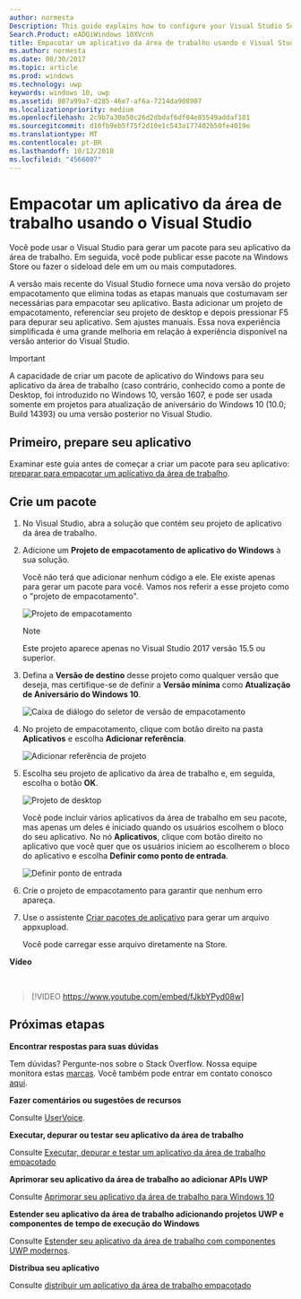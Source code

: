```yaml
---
author: normesta
Description: This guide explains how to configure your Visual Studio Solution to edit, debug, and package desktop application.
Search.Product: eADQiWindows 10XVcnh
title: Empacotar um aplicativo da área de trabalho usando o Visual Studio
ms.author: normesta
ms.date: 08/30/2017
ms.topic: article
ms.prod: windows
ms.technology: uwp
keywords: windows 10, uwp
ms.assetid: 807a99a7-d285-46e7-af6a-7214da908907
ms.localizationpriority: medium
ms.openlocfilehash: 2c9b7a30a50c26d2dbdaf6df04e85549addaf181
ms.sourcegitcommit: d10fb9eb5f75f2d10e1c543a177402b50fe4019e
ms.translationtype: MT
ms.contentlocale: pt-BR
ms.lasthandoff: 10/12/2018
ms.locfileid: "4566007"
---
```

# <a name="package-a-desktop-application-by-using-visual-studio"></a>Empacotar um aplicativo da área de trabalho usando o Visual Studio

Você pode usar o Visual Studio para gerar um pacote para seu aplicativo da área de trabalho. Em seguida, você pode publicar esse pacote na Windows Store ou fazer o sideload dele em um ou mais computadores.

A versão mais recente do Visual Studio fornece uma nova versão do projeto empacotamento que elimina todas as etapas manuais que costumavam ser necessárias para empacotar seu aplicativo. Basta adicionar um projeto de empacotamento, referenciar seu projeto de desktop e depois pressionar F5 para depurar seu aplicativo. Sem ajustes manuais. Essa nova experiência simplificada é uma grande melhoria em relação à experiência disponível na versão anterior do Visual Studio.

>[!IMPORTANT]
>A capacidade de criar um pacote de aplicativo do Windows para seu aplicativo da área de trabalho (caso contrário, conhecido como a ponte de Desktop, foi introduzido no Windows 10, versão 1607, e pode ser usada somente em projetos para atualização de aniversário do Windows 10 (10.0; Build 14393) ou uma versão posterior no Visual Studio.

## <a name="first-prepare-your-application"></a>Primeiro, prepare seu aplicativo

Examinar este guia antes de começar a criar um pacote para seu aplicativo: [preparar para empacotar um aplicativo da área de trabalho](desktop-to-uwp-prepare.md).

<a id="new-packaging-project"/>

## <a name="create-a-package"></a>Crie um pacote

1. No Visual Studio, abra a solução que contém seu projeto de aplicativo da área de trabalho.

2. Adicione um **Projeto de empacotamento de aplicativo do Windows** à sua solução.

   Você não terá que adicionar nenhum código a ele. Ele existe apenas para gerar um pacote para você. Vamos nos referir a esse projeto como o "projeto de empacotamento".

   ![Projeto de empacotamento](images/desktop-to-uwp/packaging-project.png)

   >[!NOTE]
   >Este projeto aparece apenas no Visual Studio 2017 versão 15.5 ou superior.

3. Defina a **Versão de destino** desse projeto como qualquer versão que deseja, mas certifique-se de definir a **Versão mínima** como **Atualização de Aniversário do Windows 10**.

   ![Caixa de diálogo do seletor de versão de empacotamento](images/desktop-to-uwp/packaging-version.png)

4. No projeto de empacotamento, clique com botão direito na pasta **Aplicativos** e escolha **Adicionar referência**.

   ![Adicionar referência de projeto](images/desktop-to-uwp/add-project-reference.png)

5. Escolha seu projeto de aplicativo da área de trabalho e, em seguida, escolha o botão **OK**.

   ![Projeto de desktop](images/desktop-to-uwp/reference-project.png)

   Você pode incluir vários aplicativos da área de trabalho em seu pacote, mas apenas um deles é iniciado quando os usuários escolhem o bloco do seu aplicativo. No nó **Aplicativos**, clique com botão direito no aplicativo que você quer que os usuários iniciem ao escolherem o bloco do aplicativo e escolha **Definir como ponto de entrada**.

   ![Definir ponto de entrada](images/desktop-to-uwp/entry-point-set.png)

6. Crie o projeto de empacotamento para garantir que nenhum erro apareça.

7. Use o assistente [Criar pacotes de aplicativo](../packaging/packaging-uwp-apps.md) para gerar um arquivo appxupload.

   Você pode carregar esse arquivo diretamente na Store.

**Vídeo**

&nbsp;
> [!VIDEO https://www.youtube.com/embed/fJkbYPyd08w]

## <a name="next-steps"></a>Próximas etapas

**Encontrar respostas para suas dúvidas**

Tem dúvidas? Pergunte-nos sobre o Stack Overflow. Nossa equipe monitora estas [marcas](http://stackoverflow.com/questions/tagged/project-centennial+or+desktop-bridge). Você também pode entrar em contato conosco [aqui](https://social.msdn.microsoft.com/Forums/en-US/home?filter=alltypes&sort=relevancedesc&searchTerm=%5BDesktop%20Converter%5D).

**Fazer comentários ou sugestões de recursos**

Consulte [UserVoice](https://wpdev.uservoice.com/forums/110705-universal-windows-platform/category/161895-desktop-bridge-centennial).

**Executar, depurar ou testar seu aplicativo da área de trabalho**

Consulte [Executar, depurar e testar um aplicativo da área de trabalho empacotado](desktop-to-uwp-debug.md)

**Aprimorar seu aplicativo da área de trabalho ao adicionar APIs UWP**

Consulte [Aprimorar seu aplicativo da área de trabalho para Windows 10](desktop-to-uwp-enhance.md)

**Estender seu aplicativo da área de trabalho adicionando projetos UWP e componentes de tempo de execução do Windows**

Consulte [Estender seu aplicativo da área de trabalho com componentes UWP modernos](desktop-to-uwp-extend.md).

**Distribua seu aplicativo**

Consulte [distribuir um aplicativo da área de trabalho empacotado](desktop-to-uwp-distribute.md)

